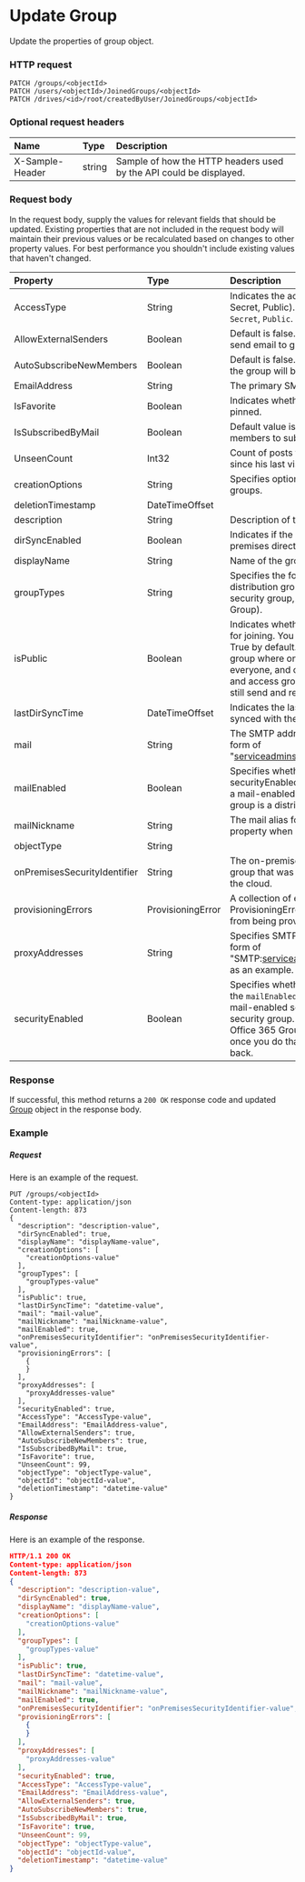 # Update Group

Update the properties of group object.
### HTTP request
```http
PATCH /groups/<objectId>
PATCH /users/<objectId>/JoinedGroups/<objectId>
PATCH /drives/<id>/root/createdByUser/JoinedGroups/<objectId>
```
### Optional request headers
| Name       | Type | Description|
|:-----------|:------|:----------|
| X-Sample-Header  | string  | Sample of how the HTTP headers used by the API could be displayed.|

### Request body
In the request body, supply the values for relevant fields that should be updated. Existing properties that are not included in the request body will maintain their previous values or be recalculated based on changes to other property values. For best performance you shouldn't include existing values that haven't changed.

| Property	   | Type	|Description|
|:---------------|:--------|:----------|
|AccessType|String|Indicates the access type of the group (eg. Private, Secret, Public). Possible values are: `None`, `Private`, `Secret`, `Public`.|
|AllowExternalSenders|Boolean|Default is false. Indicates if external members can send email to group.|
|AutoSubscribeNewMembers|Boolean|Default is false. Indicates if new members added to the group will be auto-subscribed.|
|EmailAddress|String|The primary SMTP address of the group.|
|IsFavorite|Boolean|Indicates whether the logged in user has this group pinned.|
|IsSubscribedByMail|Boolean|Default value is true. Whether group allows members to subscribe for email conversations.|
|UnseenCount|Int32|Count of posts that a specific user has not seen since his last visit.|
|creationOptions|String|Specifies optional behavior for the creation of groups.|
|deletionTimestamp|DateTimeOffset||
|description|String|Description of the group.|
|dirSyncEnabled|Boolean|Indicates if the group was synced from an on-premises directory.|
|displayName|String|Name of the group.|
|groupTypes|String|Specifies the following on group creation: distribution group, security group, email-enabled security group, or a unified group (aka Office 365 Group).|
|isPublic|Boolean|Indicates whether the group is open to the public for joining. You can set this only on group creation. True by default. Set this to false to create a private group where only the group name is visible to everyone, and only group members can search and access group data. Non-group members  can still send and receive emails from private groups.|
|lastDirSyncTime|DateTimeOffset|Indicates the last time at which the group was synced with the on-premises directory.|
|mail|String|The SMTP address for the group specified in the form of "serviceadmins@contoso.onmicrosoft.com".|
|mailEnabled|Boolean|Specifies whether the group is mail-enabled. If the securityEnabled property is also true, the group is a mail-enabled security group; otherwise, the group is a distribution group.|
|mailNickname|String|The mail alias for the group. You must specify this property when creating a group.|
|objectType|String||
|onPremisesSecurityIdentifier|String|The on-premises security identifier (SID) for the group that was synchronized from on-premises to the cloud.|
|provisioningErrors|ProvisioningError|A collection of error details (of type ProvisioningError) that are preventing this group from being provisioned successfully.|
|proxyAddresses|String|Specifies SMTP addresses for the group, in the form of "SMTP:serviceadmins@contoso.onmicrosoft.com", as an example.|
|securityEnabled|Boolean|Specifies whether the group is a security group. If the `mailEnabled` property is also true, the group is a mail-enabled security group; otherwise it is a security group. You can enable the security of an Office 365 Group after the group is created, but once you do that, you won't be able to change it back.|

### Response
If successful, this method returns a `200 OK` response code and updated [Group](../resources/group.md) object in the response body.
### Example
##### Request
Here is an example of the request.
```http
PUT /groups/<objectId>
Content-type: application/json
Content-length: 873
{
  "description": "description-value",
  "dirSyncEnabled": true,
  "displayName": "displayName-value",
  "creationOptions": [
    "creationOptions-value"
  ],
  "groupTypes": [
    "groupTypes-value"
  ],
  "isPublic": true,
  "lastDirSyncTime": "datetime-value",
  "mail": "mail-value",
  "mailNickname": "mailNickname-value",
  "mailEnabled": true,
  "onPremisesSecurityIdentifier": "onPremisesSecurityIdentifier-value",
  "provisioningErrors": [
    {
    }
  ],
  "proxyAddresses": [
    "proxyAddresses-value"
  ],
  "securityEnabled": true,
  "AccessType": "AccessType-value",
  "EmailAddress": "EmailAddress-value",
  "AllowExternalSenders": true,
  "AutoSubscribeNewMembers": true,
  "IsSubscribedByMail": true,
  "IsFavorite": true,
  "UnseenCount": 99,
  "objectType": "objectType-value",
  "objectId": "objectId-value",
  "deletionTimestamp": "datetime-value"
}
```
##### Response
Here is an example of the response.
```json
HTTP/1.1 200 OK
Content-type: application/json
Content-length: 873
{
  "description": "description-value",
  "dirSyncEnabled": true,
  "displayName": "displayName-value",
  "creationOptions": [
    "creationOptions-value"
  ],
  "groupTypes": [
    "groupTypes-value"
  ],
  "isPublic": true,
  "lastDirSyncTime": "datetime-value",
  "mail": "mail-value",
  "mailNickname": "mailNickname-value",
  "mailEnabled": true,
  "onPremisesSecurityIdentifier": "onPremisesSecurityIdentifier-value",
  "provisioningErrors": [
    {
    }
  ],
  "proxyAddresses": [
    "proxyAddresses-value"
  ],
  "securityEnabled": true,
  "AccessType": "AccessType-value",
  "EmailAddress": "EmailAddress-value",
  "AllowExternalSenders": true,
  "AutoSubscribeNewMembers": true,
  "IsSubscribedByMail": true,
  "IsFavorite": true,
  "UnseenCount": 99,
  "objectType": "objectType-value",
  "objectId": "objectId-value",
  "deletionTimestamp": "datetime-value"
}
```

<!-- uuid: c3bdfd82-2f2b-4d3a-8de8-84a463ae5ffc
2015-10-09 17:14:36 UTC -->